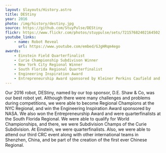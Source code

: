 ```yaml
---
layout: $layouts/History.astro
title: DEStiny
year: 2016
photo: /img/history/destiny.jpg
source: https://github.com/StuyPulse/DEStiny
flickr: https://www.flickr.com/photos/stuypulse/sets/72157682402164502
youtube_links:
    - name: Robot Reveal
      url: https://www.youtube.com/embed/GJgHRqm4ego
awards: 
    - Einstein Field Quarterfinalist
    - Curie Championship Subdivison Winner
    - New York City Regional Winner
    - South Florida Regional Quarterfinalist
    - Engineering Inspiration Award
    - Entrepreneurship Award sponsored by Kleiner Perkins Caufield and Byers
---
```

Our 2016 robot, DEStiny, named by our top sponsor, D.E. Shaw & Co, was our best robot yet. Although there were many challenges and problems during competitions, we were able to become Regional Champions at the NYC Regional, and win the Engineering Inspiration Award sponsored by NASA. We also won the Entrepreneurship Award and were quarterfinalists at the South Florida Regional. We were able to qualify for World Championships, and there, we were Subdivision Champs of the Curie Subdivision. At Einstein, we were quarterfinalists. Also, we were able to attend our third CRC event along with other international teams in Shenzhen, China, and be part of the creation of the first ever Chinese Regional.
